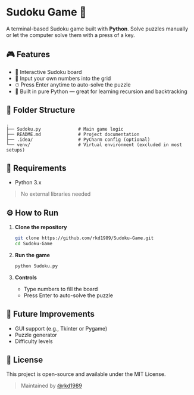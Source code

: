 # Sudoku Game 🧩

A terminal-based Sudoku game built with **Python**. Solve puzzles manually or let the computer solve them with a press of a key.

## 🎮 Features

- 🧠 Interactive Sudoku board
- 🔢 Input your own numbers into the grid
- ⏱ Press Enter anytime to auto-solve the puzzle
- 🧪 Built in pure Python — great for learning recursion and backtracking

## 📁 Folder Structure

```
.
├── Sudoku.py              # Main game logic
├── README.md              # Project documentation
├── .idea/                 # PyCharm config (optional)
└── venv/                  # Virtual environment (excluded in most setups)
```

## 🧰 Requirements

- Python 3.x

> No external libraries needed

## ⚙️ How to Run

1. **Clone the repository**
   ```bash
   git clone https://github.com/rkd1989/Sudoku-Game.git
   cd Sudoku-Game
   ```

2. **Run the game**
   ```bash
   python Sudoku.py
   ```

3. **Controls**
   - Type numbers to fill the board
   - Press Enter to auto-solve the puzzle

## 🚀 Future Improvements

- GUI support (e.g., Tkinter or Pygame)
- Puzzle generator
- Difficulty levels

## 📄 License

This project is open-source and available under the MIT License.

> Maintained by [@rkd1989](https://github.com/rkd1989)
